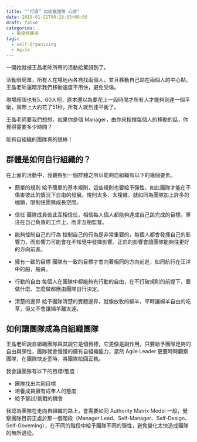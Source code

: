 ```yaml
---
title: "“打造” 自組織團隊 心得"
date: 2019-01-21T00:29:03+08:00
draft: false
categories:
  - 敏捷修練場
tags:
  - self-Organizing
  - Agile
---
```


一開始就被王晶老師所帶的活動給驚訝到了。

活動很簡單，所有人在場地內各自找兩個人，並且移動自己站在兩個人的中心點，王晶老師還暗示我們移動速度不用快，避免受傷。

現場應該也有5、60人吧，原本還以為要花上一段時間才所有人才能夠到達一個平衡，實際上大約花了51秒，所有人就到達平衡了。

王晶老師要我們想想，如果你是個 Manager，由你來指揮每個人的移動的話，你覺得需要多少時間？

能夠自組織的團隊真的很棒！

## 群體是如何自行組織的？

在上面的活動中，我觀察到一個群體之所以能夠自組織有以下的幾個要素。

- 簡單的規則
 給予簡單的基本規則，這些規則也要給予彈性，如此團隊才能在不傷害彼此的情況下自由的發展。規則太多、太複雜，就如同為團隊加上許多的枷鎖，限制住團隊成長空間。

- 信任
 團隊成員彼此互相信任，相信每人個人都能夠達成自己該完成的目標，專注在自己負責的工作上，而非互相監督。

- 能夠控制自己的行為
 控制自己的行為是非常重要的，每個人都會發揮自己的影響力，而影響力可能會在不知覺中發揮影響。正向的影響會讓團隊能夠往更好的方向前進。

- 擁有一致的目標
 團隊有一致的目標才會向著相同的方向前進，如同航行在汪洋中的船，船員。

- 行動的自由
 每個人在團隊中都能夠有行動的自由，在不打破規則的前提下，要做什麼、怎麼做都應由團隊自行決定。

- 清楚的邊界
 給予團隊清楚的實體邊界，就像放牧的綿羊，平時讓綿羊自由的吃草，但又不會讓綿羊離太遠。

## 如何讓團隊成為自組織團隊

王晶老師說自組織團隊與其說它是個目標，它更像是副作用，只要給予團隊足夠的自由與彈性，團隊就會慢慢的擁有自組織能力，當然 Agile Leader 更要時時觀察團隊，在團隊快走歪時，將團隊拉回正軌。

我會讓團隊有以下的目標/態度：

- 團隊找出共同目標
- 培養成員擁有成年人的態度
- 給予嘗試/挑戰的機會

我認為團隊在走向自組織的路上，會需要如同 Authority Matrix Model 一般，覺察團隊目前正處於那一個階段（Manager Lead、Self-Manager、Self-Design、Self-Goveming），在不同的階段中給予團隊不同的彈性，避免變化太快造成團隊的無所適從。